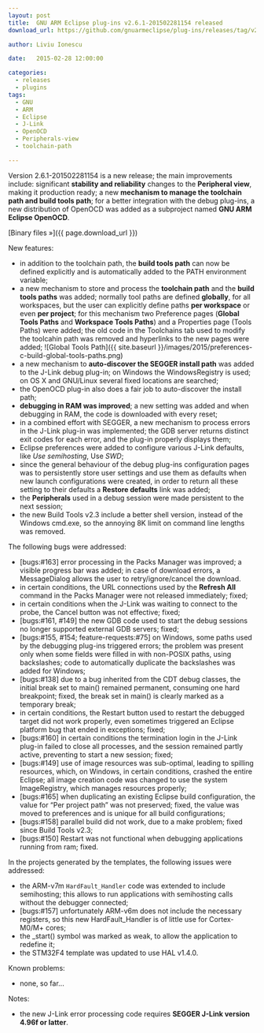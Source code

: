 ```yaml
---
layout: post
title:  GNU ARM Eclipse plug-ins v2.6.1-201502281154 released
download_url: https://github.com/gnuarmeclipse/plug-ins/releases/tag/v2.6.1-201502281154

author: Liviu Ionescu

date:   2015-02-28 12:00:00

categories:
  - releases
  - plugins
tags:
  - GNU
  - ARM
  - Eclipse
  - J-Link
  - OpenOCD
  - Peripherals-view
  - toolchain-path

---
```


Version 2.6.1-201502281154 is a new release; the main improvements include: significant **stability and reliability** changes to the **Peripheral view**, making it production ready; a new **mechanism to manage the toolchain path and build tools path**; for a better integration with the debug plug-ins, a new distribution of OpenOCD was added as a subproject named **GNU ARM Eclipse OpenOCD**.

[Binary files »]({{ page.download_url }})

New features:

* in addition to the toolchain path, the **build tools path** can now be defined explicitly and is automatically added to the PATH environment variable;
* a new mechanism to store and process the **toolchain path** and the **build tools paths** was added; normally tool paths are defined **globally**, for all workspaces, but the user can explicitly define paths **per workspace** or even **per project**; for this mechanism two Preference pages (**Global Tools Paths** and **Workspace Tools Paths**) and a Properties page (Tools Paths) were added; the old code in the Toolchains tab used to modify the toolcahin path was removed and hyperlinks to the new pages were added;
![Global Tools Path]({{ site.baseurl }}/images/2015/preferences-c-build-global-tools-paths.png)
* a new mechanism to **auto-discover the SEGGER install path** was added to the J-Link debug plug-in; on Windows the WindowsRegistry is used; on OS X and GNU/Linux several fixed locations are searched;
* the OpenOCD plug-in also does a fair job to auto-discover the install path;
* **debugging in RAM was improved**; a new setting was added and when debugging in RAM, the code is downloaded with every reset;
* in a combined effort with SEGGER, a new mechanism to process errors in the J-Link plug-in was implemented; the GDB server returns distinct exit codes for each error, and the plug-in properly displays them;
* Eclipse preferences were added to configure various J-Link defaults, like _Use semihosting_, Use _SWD_;
* since the general behaviour of the debug plug-ins configuration pages was to persistently store user settings and use them as defaults when new launch configurations were created, in order to return all these setting to their defaults a **Restore defaults** link was added;
* the **Peripherals** used in a debug session were made persistent to the next session;
* the new Build Tools v2.3 include a better shell version, instead of the Windows cmd.exe, so the annoying 8K limit on command line lengths was removed.

The following bugs were addressed:

* [bugs:#163] error processing in the Packs Manager was improved; a visible progress bar was added; in case of download errors, a MessageDialog allows the user to retry/ignore/cancel the download.
* in certain conditions, the URL connections used by the **Refresh All** command in the Packs Manager were not released immediately; fixed;
* in certain conditions when the J-Link was waiting to connect to the probe, the Cancel button was not effective; fixed;
* [bugs:#161, #149] the new GDB code used to start the debug sessions no longer supported external GDB servers; fixed;
* [bugs:#155, #154; feature-requests:#75] on Windows, some paths used by the debugging plug-ins triggered errors; the problem was present only when some fields were filled in with non-POSIX paths, using backslashes; code to automatically duplicate the backslashes was added for Windows;
* [bugs:#138] due to a bug inherited from the CDT debug classes, the initial break set to main() remained permanent, consuming one hard breakpoint; fixed, the break set in main() is clearly marked as a temporary break;
* in certain conditions, the Restart button used to restart the debugged target did not work properly, even sometimes triggered an Eclipse platform bug that ended in exceptions; fixed;
* [bugs:#160] in certain conditions the termination login in the J-Link plug-in failed to close all processes, and the session remained partly active, preventing to start a new session; fixed;
* [bugs:#149] use of image resources was sub-optimal, leading to spilling resources, which, on Windows, in certain conditions, crashed the entire Eclipse; all image creation code was changed to use the system ImageRegistry, which manages resources properly;
* [bugs:#165] when duplicating an existing Eclipse build configuration, the value for “Per project path” was not preserved; fixed, the value was moved to preferences and is unique for all build configurations;
* [bugs:#158] parallel build did not work, due to a make problem; fixed since Build Tools v2.3;
* [bugs:#150] Restart was not functional when debugging applications running from ram; fixed.

In the projects generated by the templates, the following issues were addressed:

* the ARM-v7m `HardFault_Handler` code was extended to include semihosting; this allows to run applications with semihosting calls without the debugger connected;
* [bugs:#157] unfortunately ARM-v6m does not include the necessary registers, so this new HardFault_Handler is of little use for Cortex-M0/M+ cores;
* the _start() symbol was marked as weak, to allow the application to redefine it;
* the STM32F4 template was updated to use HAL v1.4.0.

Known problems:

* none, so far...

Notes:

* the new J-Link error processing code requires **SEGGER J-Link version 4.96f or latter**.
